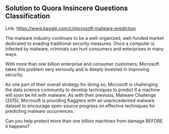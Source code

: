## Solution to Quora Insincere Questions Classification


Link: https://www.kaggle.com/c/microsoft-malware-prediction

The malware industry continues to be a well-organized, well-funded market dedicated to evading traditional security measures. Once a computer is infected by malware, criminals can hurt consumers and enterprises in many ways.

With more than one billion enterprise and consumer customers, Microsoft takes this problem very seriously and is deeply invested in improving security.

As one part of their overall strategy for doing so, Microsoft is challenging the data science community to develop techniques to predict if a machine will soon be hit with malware. As with their previous, Malware Challenge (2015), Microsoft is providing Kagglers with an unprecedented malware dataset to encourage open-source progress on effective techniques for predicting malware occurrences.

Can you help protect more than one billion machines from damage BEFORE it happens?
